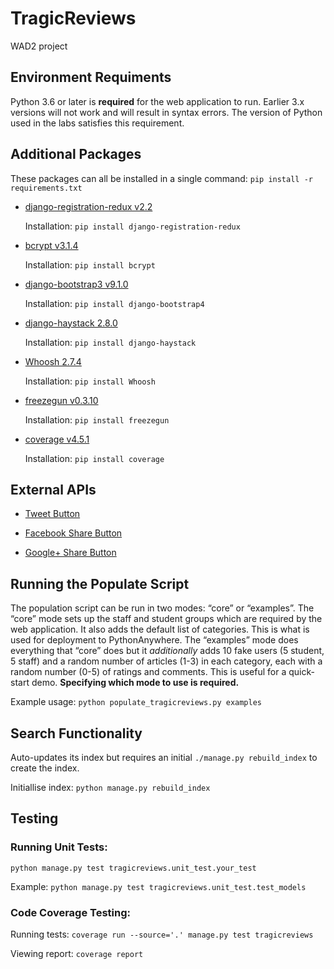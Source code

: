 # TragicReviews
WAD2 project

## Environment Requiments
Python 3.6 or later is __required__ for the web application to run. Earlier 3.x versions will not work and will result in syntax errors. The version of Python used in the labs satisfies this requirement.

## Additional Packages
These packages can all be installed in a single command: `pip install -r requirements.txt`

* [django-registration-redux v2.2](https://django-registration-redux.readthedocs.io/en/latest/index.html)

  Installation: `pip install django-registration-redux`

* [bcrypt v3.1.4](https://pypi.python.org/pypi/bcrypt/3.1.4)

  Installation: `pip install bcrypt`

* [django-bootstrap3 v9.1.0](https://pypi.python.org/pypi/django-bootstrap3/9.1.0)

  Installation: `pip install django-bootstrap4`

* [django-haystack 2.8.0](http://haystacksearch.org)

  Installation: `pip install django-haystack`

* [Whoosh 2.7.4](https://pypi.python.org/pypi/Whoosh/2.7.4)

  Installation: `pip install Whoosh`

* [freezegun v0.3.10](https://github.com/spulec/freezegun)

  Installation: `pip install freezegun`

* [coverage v4.5.1](https://coverage.readthedocs.io/en/coverage-4.5.1/)

  Installation: `pip install coverage`

## External APIs

* [Tweet Button](https://dev.twitter.com/web/tweet-button)

* [Facebook Share Button](https://developers.facebook.com/docs/plugins/share-button)

* [Google+ Share Button](https://developers.google.com/+/web/share/)

## Running the Populate Script
The population script can be run in two modes: “core” or “examples”. The “core” mode sets up the staff and student groups which are required by the web application. It also adds the default list of categories. This is what is used for deployment to PythonAnywhere. The “examples” mode does everything that “core” does but it _additionally_ adds 10 fake users (5 student, 5 staff) and a random number of articles (1-3) in each category, each with a random number (0-5) of ratings and comments. This is useful for a quick-start demo. __Specifying which mode to use is required.__

Example usage: `python populate_tragicreviews.py examples`

## Search Functionality
Auto-updates its index but requires an initial `./manage.py rebuild_index` to create the index.

Initiallise index: `python manage.py rebuild_index`

## Testing
### Running Unit Tests:
`python manage.py test tragicreviews.unit_test.your_test`

Example:
`python manage.py test tragicreviews.unit_test.test_models`


### Code Coverage Testing:
Running tests: `coverage run --source='.' manage.py test tragicreviews`

Viewing report: `coverage report`

